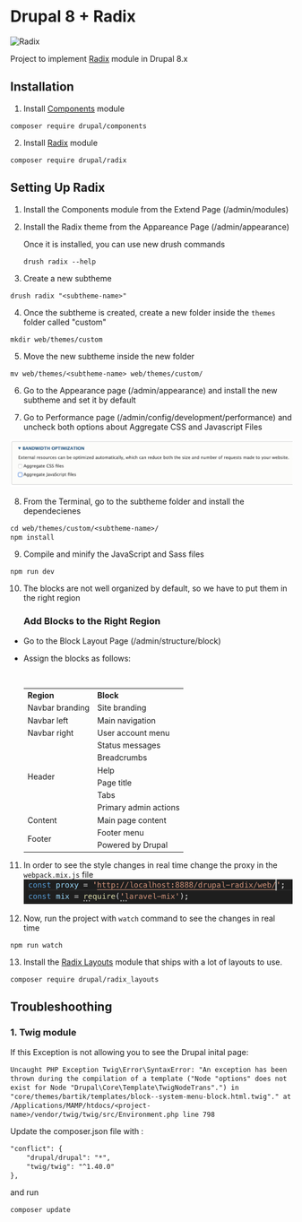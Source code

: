 # Drupal 8 + Radix

![Radix](https://www.drupal.org/files/logos_0.png)

Project to implement [Radix](https://www.drupal.org/project/radix) module in Drupal 8.x

## Installation
1. Install [Components](https://www.drupal.org/project/components) module
```
composer require drupal/components
```

2. Install [Radix](https://www.drupal.org/project/radix) module
```
composer require drupal/radix
```

## Setting Up Radix
1. Install the Components module from the Extend Page (/admin/modules)

2. Install the Radix theme from the Appareance Page (/admin/appearance)

    Once it is installed, you can use new drush commands
    ```
    drush radix --help
    ```

3. Create a new subtheme
```
drush radix "<subtheme-name>"
```

4. Once the subtheme is created, create a new folder inside the `themes` folder called "custom"
```
mkdir web/themes/custom
```

5. Move the new subtheme inside the new folder
```
mv web/themes/<subtheme-name> web/themes/custom/
```

6. Go to the Appearance page (/admin/appearance) and install the new subtheme and set it by default 


7. Go to Performance page (/admin/config/development/performance) and uncheck both options about Aggregate CSS and Javascript Files 

![uncheck_aggregate](./docs/uncheck_aggregate.png)


8. From the Terminal, go to the subtheme folder and install the dependecienes
```
cd web/themes/custom/<subtheme-name>/
npm install
```

9. Compile and minify the JavaScript and Sass files 
```
npm run dev
```

10. The blocks are not well organized by default, so we have to put them in the right region

    ### Add Blocks to the Right Region
- Go to the Block Layout Page (/admin/structure/block)
- Assign the blocks as follows:

    <br>

    <table>
        <tr>
            <th>Region</th>
            <th>Block</th>
        </tr>
        <tr>
            <td>Navbar branding</td>
            <td>Site branding</td>
        </tr>
        <tr>
            <td>Navbar left</td>
            <td>Main navigation</td>
        </tr>
        <tr>
            <td>Navbar right</td>
            <td>User account menu</td>
        </tr>
        <tr>
            <td rowspan="6">Header</td>
            <td>Status messages</td>
        </tr>
        <tr>
            <td>Breadcrumbs</td>
        </tr>
        <tr>
            <td>Help</td>
        </tr>
        <tr>
            <td>Page title</td>
        </tr>
        <tr>
            <td>Tabs</td>
        </tr>
        <tr>
            <td>Primary admin actions</td>
        </tr>
        <tr>
            <td>Content</td>
            <td>Main page content</td>
        </tr>
        <tr>
            <td rowspan="2">Footer</td>
            <td>Footer menu</td>
        </tr>
        <tr>
            <td>Powered by Drupal</td>
        </tr>
    </table>

11. In order to see the style changes in real time change the proxy in the `webpack.mix.js` file 
![proxy](./docs/proxy.png)

12. Now, run the project with `watch` command to see the changes in real time
```
npm run watch
```

13. Install the [Radix Layouts](https://www.drupal.org/project/radix_layouts) module that ships with a lot of layouts to use.
```
composer require drupal/radix_layouts
```

## Troubleshoothing

### 1.  Twig module  
If this Exception is not allowing you to see the Drupal inital page: 
```
Uncaught PHP Exception Twig\Error\SyntaxError: "An exception has been thrown during the compilation of a template ("Node "options" does not exist for Node "Drupal\Core\Template\TwigNodeTrans".") in "core/themes/bartik/templates/block--system-menu-block.html.twig"." at /Applications/MAMP/htdocs/<project-name>/vendor/twig/twig/src/Environment.php line 798
```

Update the composer.json file with :
```
"conflict": {
    "drupal/drupal": "*",
    "twig/twig": "^1.40.0"
},
```

and run
```
composer update
```